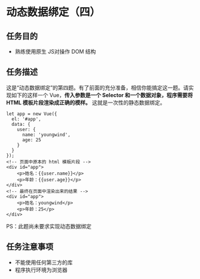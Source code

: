 # 动态数据绑定（四）
## 任务目的
* 熟练使用原生 JS对操作 DOM 结构

## 任务描述
这是“动态数据绑定”的第四题。有了前面的充分准备，相信你能搞定这一题。请实现如下的这样一个 Vue，**传入参数是一个 Selector 和一个数据对象，程序需要将 HTML 模板片段渲染成正确的模样。** 这就是一次性的静态数据绑定。

````
let app = new Vue({
  el: '#app',
  data: {
    user: {
      name: 'youngwind',
      age: 25
    }
  }
});
<!-- 页面中原本的 html 模板片段 -->
<div id="app">
    <p>姓名：{{user.name}}</p>
    <p>年龄：{{user.age}}</p>
</div>
<!-- 最终在页面中渲染出来的结果 -->
<div id="app">
    <p>姓名：youngwind</p>
    <p>年龄：25</p>
</div>
````

PS：此题尚未要求实现动态数据绑定

## 任务注意事项
* 不能使用任何第三方的库
* 程序执行环境为浏览器